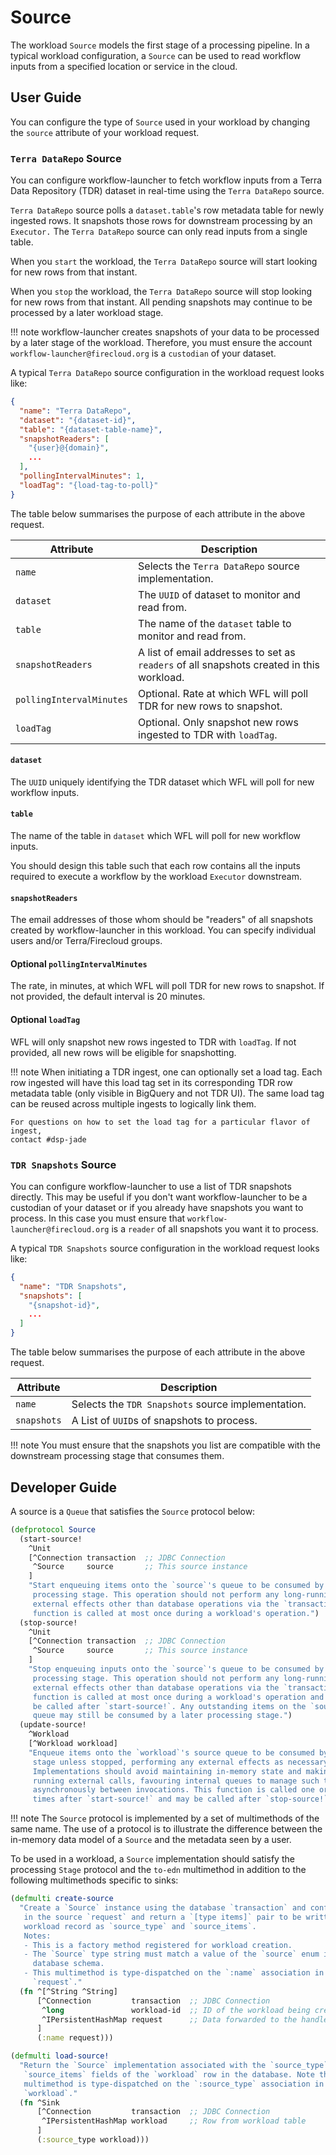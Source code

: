 # Source

The workload `Source` models the first stage of a processing pipeline.
In a typical workload configuration,
a `Source` can be used to read workflow inputs
from a specified location or service in the cloud.

## User Guide
You can configure the type of `Source` used in your workload by changing the
`source` attribute of your workload request.

### `Terra DataRepo` Source
You can configure workflow-launcher to fetch workflow inputs
from a Terra Data Repository (TDR) dataset in real-time
using the `Terra DataRepo` source.

`Terra DataRepo` source polls a `dataset.table`'s row metadata table
for newly ingested rows.
It snapshots those rows for downstream processing by an `Executor.`
The `Terra DataRepo` source can only read inputs from a single table.

When you `start` the workload, the `Terra DataRepo` source will start looking
for new rows from that instant.

When you `stop` the workload, the `Terra DataRepo` source will stop looking
for new rows from that instant. All pending snapshots may continue
to be processed by a later workload stage.

!!! note
    workflow-launcher creates snapshots of your data to be processed by a
    later stage of the workload. Therefore, you must ensure the account
    `workflow-launcher@firecloud.org` is a `custodian` of your dataset.

A typical `Terra DataRepo` source configuration in the workload request looks
like:
```json
{
  "name": "Terra DataRepo",
  "dataset": "{dataset-id}",
  "table": "{dataset-table-name}",
  "snapshotReaders": [
    "{user}@{domain}",
    ...
  ],
  "pollingIntervalMinutes": 1,
  "loadTag": "{load-tag-to-poll}"
}
```
The table below summarises the purpose of each attribute in the above request.

| Attribute                | Description                                              |
|--------------------------|----------------------------------------------------------|
| `name`                   | Selects the `Terra DataRepo` source implementation.      |
| `dataset`                | The `UUID` of dataset to monitor and read from.          |
| `table`                  | The name of the `dataset` table to monitor and read from.|
| `snapshotReaders`        | A list of email addresses to set as `readers` of all snapshots created in this workload.|
| `pollingIntervalMinutes` | Optional.  Rate at which WFL will poll TDR for new rows to snapshot.|
| `loadTag`                | Optional.  Only snapshot new rows ingested to TDR with `loadTag`.|

#### `dataset`

The `UUID` uniquely identifying the TDR dataset which WFL will poll
for new workflow inputs.

#### `table`

The name of the table in `dataset` which WFL will poll
for new workflow inputs.

You should design this table such that
each row contains all the inputs required to execute a workflow by the workload
`Executor` downstream.

#### `snapshotReaders`


The email addresses of those whom should be "readers" of all snapshots created
by workflow-launcher in this workload. You can specify individual users and/or
Terra/Firecloud groups.

#### Optional `pollingIntervalMinutes`

The rate, in minutes, at which WFL will poll TDR for new rows to snapshot.
If not provided, the default interval is 20 minutes.

#### Optional `loadTag`

WFL will only snapshot new rows ingested to TDR with `loadTag`.
If not provided, all new rows will be eligible for snapshotting.

!!! note
    When initiating a TDR ingest, one can optionally set a load tag.
    Each row ingested will have this load tag set in its corresponding
    TDR row metadata table (only visible in BigQuery and not TDR UI).
    The same load tag can be reused across multiple ingests to logically link them.

    For questions on how to set the load tag for a particular flavor of ingest,
    contact #dsp-jade

### `TDR Snapshots` Source

You can configure workflow-launcher to use a list of TDR snapshots directly.
This may be useful if you don't want workflow-launcher to be a custodian of your
dataset or if you already have snapshots you want to process. In this case you
must ensure that `workflow-launcher@firecloud.org` is a `reader` of all
snapshots you want it to process.

A typical `TDR Snapshots` source configuration in the workload request looks
like:
```json
{
  "name": "TDR Snapshots",
  "snapshots": [
    "{snapshot-id}",
    ...
  ]
}
```

The table below summarises the purpose of each attribute in the above request.

| Attribute   | Description                                        |
|-------------|----------------------------------------------------|
| `name`      | Selects the `TDR Snapshots` source implementation. |
| `snapshots` | A List of `UUID`s of snapshots to process.         |

!!! note
    You must ensure that the snapshots you list are compatible with the
    downstream processing stage that consumes them.

## Developer Guide
A source is a `Queue` that satisfies the `Source` protocol below:
```clojure
(defprotocol Source
  (start-source!
    ^Unit
    [^Connection transaction  ;; JDBC Connection
     ^Source     source       ;; This source instance
    ]
    "Start enqueuing items onto the `source`'s queue to be consumed by a later
     processing stage. This operation should not perform any long-running
     external effects other than database operations via the `transaction`. This
     function is called at most once during a workload's operation.")
  (stop-source!
    ^Unit
    [^Connection transaction  ;; JDBC Connection
     ^Source     source       ;; This source instance
    ]
    "Stop enqueuing inputs onto the `source`'s queue to be consumed by a later
     processing stage. This operation should not perform any long-running
     external effects other than database operations via the `transaction`. This
     function is called at most once during a workload's operation and will only
     be called after `start-source!`. Any outstanding items on the `source`
     queue may still be consumed by a later processing stage.")
  (update-source!
    ^Workload
    [^Workload workload]
    "Enqueue items onto the `workload`'s source queue to be consumed by a later processing
     stage unless stopped, performing any external effects as necessary.
     Implementations should avoid maintaining in-memory state and making long-
     running external calls, favouring internal queues to manage such tasks
     asynchronously between invocations. This function is called one or more
     times after `start-source!` and may be called after `stop-source!`"))
```

!!! note
    The `Source` protocol is implemented by a set of multimethods of the same
    name. The use of a protocol is to illustrate the difference between the
    in-memory data model of a `Source` and the metadata seen by a user.

To be used in a workload,
a `Source` implementation
should satisfy the processing `Stage` protocol
and the `to-edn` multimethod
in addition to the following multimethods
specific to sinks:

```clojure
(defmulti create-source
  "Create a `Source` instance using the database `transaction` and configuration
   in the source `request` and return a `[type items]` pair to be written to a
   workload record as `source_type` and `source_items`.
   Notes:
   - This is a factory method registered for workload creation.
   - The `Source` type string must match a value of the `source` enum in the
     database schema.
   - This multimethod is type-dispatched on the `:name` association in the
     `request`."
  (fn ^[^String ^String]
      [^Connection         transaction  ;; JDBC Connection
       ^long               workload-id  ;; ID of the workload being created
       ^IPersistentHashMap request      ;; Data forwarded to the handler
      ]
      (:name request)))

(defmulti load-source!
  "Return the `Source` implementation associated with the `source_type` and
   `source_items` fields of the `workload` row in the database. Note that this
   multimethod is type-dispatched on the `:source_type` association in the
   `workload`."
  (fn ^Sink
      [^Connection         transaction  ;; JDBC Connection
       ^IPersistentHashMap workload     ;; Row from workload table
      ]
      (:source_type workload)))
```
